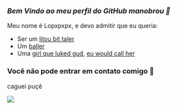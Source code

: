 ### *Bem Vindo ao meu perfil do GitHub manobrou 💪*

Meu nome é Lopxpxpx, e devo admitir que eu queria:

- Ser um [litou bit taler](https://www.youtube.com/watch?v=ryDOy3AosBw)
- Um [baller](https://www.youtube.com/watch?v=ryDOy3AosBw)
- Uma [girl que luked gud](https://www.youtube.com/watch?v=ryDOy3AosBw), [eu would call her](https://www.youtube.com/watch?v=ryDOy3AosBw)

### Você não pode entrar em contato comigo 💙

caguei puçê

![](https://pbs.twimg.com/media/FDKB70qXEAQ45GI?format=jpg&name=small)
